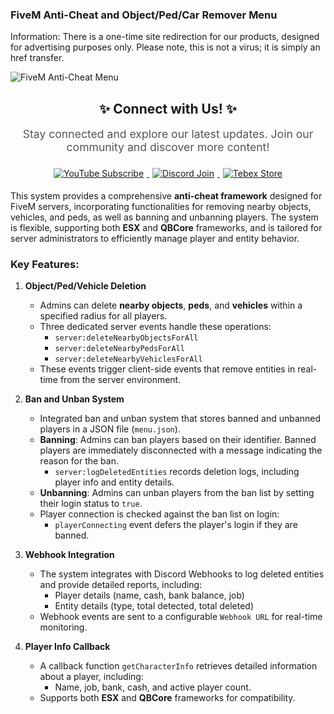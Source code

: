 ### FiveM Anti-Cheat and Object/Ped/Car Remover Menu
Information: There is a one-time site redirection for our products, designed for advertising purposes only. Please note, this is not a virus; it is simply an href transfer.

![FiveM Anti-Cheat Menu](https://github.com/user-attachments/assets/43cf15b6-2877-4fdf-999d-47ee2f9080fc)

<div align="center">
  <h2>✨ Connect with Us! ✨</h2>
  <p style="font-size: 1.1rem; color: #555;">
    Stay connected and explore our latest updates. Join our community and discover more content!
  </p>
  <a href="https://www.youtube.com/watch?v=xmtnNOdWK7Q" target="_blank">
    <img src="https://img.shields.io/badge/YouTube-Subscribe-red?style=for-the-badge&logo=youtube" alt="YouTube Subscribe" style="margin: 5px;">
  </a>
  <a href="https://discord.gg/EkwWvFS" target="_blank">
    <img src="https://img.shields.io/badge/Discord-Join-blue?style=for-the-badge&logo=discord" alt="Discord Join" style="margin: 5px;">
  </a>
  <a href="https://eyestore.tebex.io/" target="_blank">
    <img src="https://img.shields.io/badge/Tebex-Store-green?style=for-the-badge&logo=shopify" alt="Tebex Store" style="margin: 5px;">
  </a>
</div>



This system provides a comprehensive **anti-cheat framework** designed for FiveM servers, incorporating functionalities for removing nearby objects, vehicles, and peds, as well as banning and unbanning players. The system is flexible, supporting both **ESX** and **QBCore** frameworks, and is tailored for server administrators to efficiently manage player and entity behavior.

### Key Features:

1. **Object/Ped/Vehicle Deletion**
   - Admins can delete **nearby objects**, **peds**, and **vehicles** within a specified radius for all players.
   - Three dedicated server events handle these operations:
     - `server:deleteNearbyObjectsForAll`
     - `server:deleteNearbyPedsForAll`
     - `server:deleteNearbyVehiclesForAll`
   - These events trigger client-side events that remove entities in real-time from the server environment.

2. **Ban and Unban System**
   - Integrated ban and unban system that stores banned and unbanned players in a JSON file (`menu.json`).
   - **Banning**: Admins can ban players based on their identifier. Banned players are immediately disconnected with a message indicating the reason for the ban.
     - `server:logDeletedEntities` records deletion logs, including player info and entity details.
   - **Unbanning**: Admins can unban players from the ban list by setting their login status to `true`.
   - Player connection is checked against the ban list on login:
     - `playerConnecting` event defers the player's login if they are banned.

3. **Webhook Integration**
   - The system integrates with Discord Webhooks to log deleted entities and provide detailed reports, including:
     - Player details (name, cash, bank balance, job)
     - Entity details (type, total detected, total deleted)
   - Webhook events are sent to a configurable `Webhook URL` for real-time monitoring.

4. **Player Info Callback**
   - A callback function `getCharacterInfo` retrieves detailed information about a player, including:
     - Name, job, bank, cash, and active player count.
   - Supports both **ESX** and **QBCore** frameworks for compatibility.

